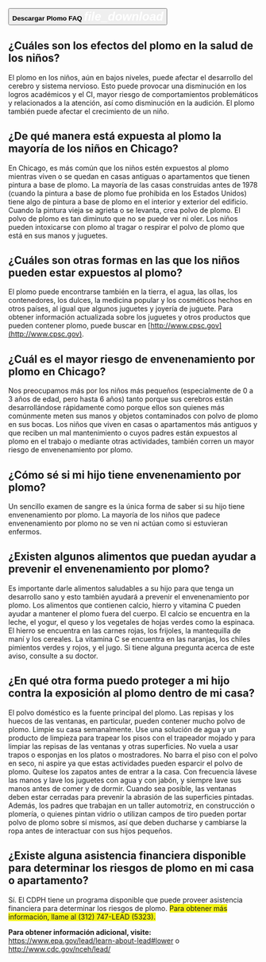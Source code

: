 <form method="get" action="/assets/files/FAQ.English.Spanish.02.22.2017.pdf">
   <button type="submit" class="btn"><div style="font-weight: 600">Descargar Plomo FAQ <i class="material-icons" style="color: #fff; font-size: 24px">file_download</i></div></button>
</form>

## ¿Cuáles son los efectos del plomo en la salud de los niños?

El plomo en los niños, aún en bajos niveles, puede afectar el desarrollo del cerebro y sistema nervioso. Esto puede provocar una disminución en los logros académicos y el CI, mayor riesgo de comportamientos problemáticos y relacionados a la atención, así como disminución en la audición. El plomo también puede afectar el crecimiento de un niño. 

## ¿De qué manera está expuesta al plomo la mayoría de los niños en Chicago? 

En Chicago, es más común que los niños estén expuestos al plomo mientras viven o se quedan en casas antiguas o apartamentos que tienen pintura a base de plomo. La mayoría de las casas construidas antes de 1978 (cuando la pintura a base de plomo fue prohibida en los Estados Unidos) tiene algo de pintura a base de plomo en el interior y exterior del edificio. Cuando la pintura vieja se agrieta o se levanta, crea polvo de plomo. El polvo de plomo es tan diminuto que no se puede ver ni oler. Los niños pueden intoxicarse con plomo al tragar o respirar el polvo de plomo que está en sus manos y juguetes.

## ¿Cuáles son otras formas en las que los niños pueden estar expuestos al plomo?

El plomo puede encontrarse también en la tierra, el agua, las
ollas, los contenedores, los dulces, la medicina popular y los cosméticos hechos en otros países, al igual que algunos juguetes y joyería de juguete. Para obtener información actualizada sobre los juguetes y otros productos que pueden contener plomo, puede buscar en [http://www.cpsc.gov](http://www.cpsc.gov).


## ¿Cuál es el mayor riesgo de envenenamiento por plomo en Chicago?

Nos preocupamos más por los niños más pequeños (especialmente de 0 a 3
años de edad, pero hasta 6 años) tanto porque sus cerebros están desarrollándose rápidamente como porque ellos son quienes más comúnmente meten sus manos y objetos contaminados con polvo de plomo en sus bocas. Los niños que viven en casas o apartamentos más antiguos y que reciben un mal mantenimiento o cuyos padres están expuestos al plomo en el trabajo o mediante otras actividades, también corren un mayor riesgo de envenenamiento por plomo.


## ¿Cómo sé si mi hijo tiene envenenamiento por plomo?

Un sencillo examen de sangre es la única forma de saber si su hijo tiene envenenamiento por plomo. La mayoría de los niños que padece envenenamiento por plomo no se ven ni actúan como si estuvieran enfermos.


## ¿Existen algunos alimentos que puedan ayudar a prevenir el envenenamiento por plomo?

Es importante darle alimentos saludables a su hijo para que tenga un desarrollo sano y esto también ayudará a prevenir el envenenamiento por plomo. Los alimentos que contienen calcio, hierro y vitamina C pueden ayudar a mantener el plomo fuera del cuerpo. El calcio se encuentra en la leche, el yogur, el queso y los vegetales de hojas verdes como la espinaca. El hierro se encuentra en las carnes rojas, los frijoles, la mantequilla de maní y los cereales. La vitamina C se encuentra en las naranjas, los chiles pimientos verdes y rojos, y el jugo. Si tiene alguna pregunta acerca de este aviso, consulte a su doctor.


## ¿En qué otra forma puedo proteger a mi hijo contra la exposición al plomo dentro de mi casa? 

El polvo doméstico es la fuente principal del plomo. Las repisas y los huecos de las ventanas, en particular, pueden contener mucho polvo de plomo. Limpie su casa semanalmente. Use una solución de agua y un producto de limpieza para trapear los pisos con el trapeador mojado y para limpiar las repisas de las ventanas y otras superficies. No vuela a usar trapos o esponjas en los platos o mostradores. No barra el piso con el polvo en seco, ni aspire ya que estas actividades pueden esparcir el polvo de plomo. Quítese los zapatos antes de entrar a la casa. Con frecuencia lávese las manos y lave los juguetes con agua y con jabón, y siempre lave sus manos antes de comer y de dormir. Cuando sea posible, las ventanas deben estar cerradas para prevenir la abrasión de las superficies pintadas. Además, los padres que trabajan en un taller automotriz, en construcción o plomería, o quienes pintan vidrio o utilizan campos de tiro pueden portar polvo de plomo sobre sí mismos, así que deben ducharse y cambiarse la ropa antes de interactuar con sus hijos
pequeños.

## ¿Existe alguna asistencia financiera disponible para determinar los riesgos de plomo en mi casa o apartamento?

Sí. El CDPH tiene un programa disponible que puede proveer asistencia financiera para determinar los riesgos de plomo. <span style="background: #F3F315"> Para obtener más información, llame al (312) 747-LEAD (5323).</a>


**Para obtener información adicional, visite:** https://www.epa.gov/lead/learn-about-lead#lower o http://www.cdc.gov/nceh/lead/



